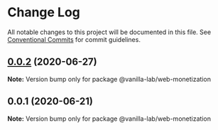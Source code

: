 # Change Log

All notable changes to this project will be documented in this file.
See [Conventional Commits](https://conventionalcommits.org) for commit guidelines.

## [0.0.2](https://github.com/vanilla-wm/vanilla-plugins/compare/v0.0.1...v0.0.2) (2020-06-27)

**Note:** Version bump only for package @vanilla-lab/web-monetization





## 0.0.1 (2020-06-21)

**Note:** Version bump only for package @vanilla-lab/web-monetization
